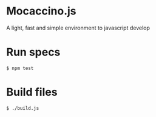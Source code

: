 Mocaccino.js
===========

A light, fast and simple environment to javascript develop

Run specs
=========

    $ npm test
    
Build files
===========
    $ ./build.js
